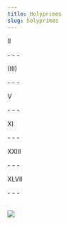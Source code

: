 ```yaml
---
title: Holyprimes
slug: holyprimes
---
```


<p class="prime">II</p>
- - -
<p class="prime">(III)</p>
- - -
<p class="prime" title="2+3">V</p>
- - -
<p class="prime" title="2+3Â²">XI</p>
- - -
<p class="prime" title="3Â³-2Â²">XXIII</p>
- - -
<p class="prime" title="3Â³+2Â²+2Â²+2Â²+2Â²+2Â²">XLVII</p>
- - -

<br><img src="/image/00101.sm.png">

